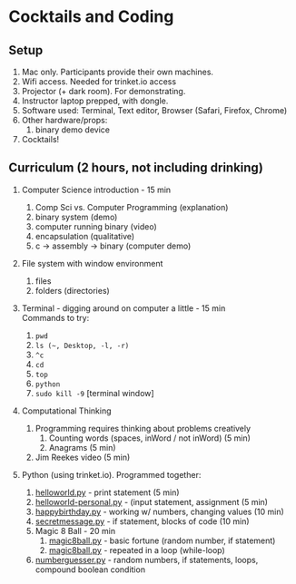 Cocktails and Coding
====================

Setup
-----

1. Mac only. Participants provide their own machines.
2. Wifi access. Needed for trinket.io access
3. Projector (+ dark room). For demonstrating.
4. Instructor laptop prepped, with dongle.
5. Software used: Terminal, Text editor, Browser (Safari, Firefox, Chrome)
6. Other hardware/props:
    1. binary demo device
7. Cocktails!

Curriculum (2 hours, not including drinking)
--------------------------------------------

1. Computer Science introduction - 15 min
    1. Comp Sci vs. Computer Programming (explanation)
    2. binary system (demo)
    3. computer running binary (video)
    4. encapsulation (qualitative)
    5. c -> assembly -> binary  (computer demo)

2. File system with window environment
    1. files
    2. folders (directories)
     
3. Terminal - digging around on computer a little - 15 min  
    Commands to try: 
    1. `pwd`
    2. `ls (~, Desktop, -l, -r)`
    3. `^c`
    4. `cd`
    5. `top`
    6. `python`
    7. `sudo kill -9` [terminal window]
    
4. Computational Thinking
    1. Programming requires thinking about problems creatively
        1. Counting words (spaces, inWord / not inWord) (5 min)
        2. Anagrams  (5 min)
    2. Jim Reekes video (5 min)

5. Python (using trinket.io). Programmed together:

    1. [helloworld.py](./code/helloworld.py) - print statement (5 min)
    2. [helloworld-personal.py](./code/helloworld-personal.py) - (input statement, assignment (5 min)
    3. [happybirthday.py](./code/happybirthday.py) - working w/ numbers, changing values (10 min)
    4. [secretmessage.py](./code/secretmessage.py) - if statement, blocks of code (10 min)
    5. Magic 8 Ball - 20 min  
        1. [magic8ball.py](./code/magic8ball.py) - basic fortune (random number, if statement)
        2. [magic8ball.py](./code/magic8ball-v2.py) - repeated in a loop (while-loop)
    6. [numberguesser.py](numberguesser.py) - random numbers, if statements, loops, compound
                          boolean condition




